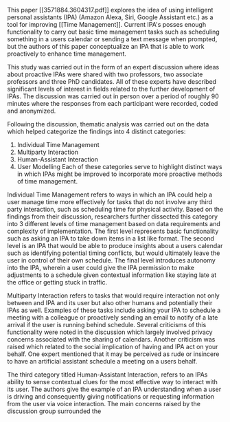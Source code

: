 This paper [[3571884.3604317.pdf]] explores the idea of using intelligent personal assistants (IPA) (Amazon Alexa, Siri, Google Assistant etc.) as a tool for improving [[Time Management]]. Current IPA's posses enough functionality to carry out basic time management tasks such as scheduling something in a users calendar or sending a text message when prompted, but the authors of this paper conceptualize an IPA that is able to work proactively to enhance time management.

This study was carried out in the form of an expert discussion where ideas about proactive IPAs were shared with two professors, two associate professors and three PhD candidates. All of these experts have described significant levels of interest in fields related to the further development of IPAs. The discussion was carried out in person over a period of roughly 90 minutes where the responses from each participant were recorded, coded and anonymized. 

Following the discussion, thematic analysis was carried out on the data which helped categorize the findings into 4 distinct categories:
1) Individual Time Management
2) Multiparty Interaction
3) Human-Assistant Interaction
4) User Modelling
Each of these categories serve to highlight distinct ways in which IPAs might be improved to incorporate more proactive methods of time management.

Individual Time Management refers to ways in which an IPA could help a user manage time more effectively for tasks that do not involve any third party interaction, such as scheduling time for physical activity. Based on the findings from their discussion, researchers further dissected this category into 3 different levels of time management based on data requirements and complexity of implementation. The first level represents basic functionality such as asking an IPA to take down items in a list like format. The second level is an IPA that would be able to produce insights about a users calendar such as identifying potential timing conflicts, but would ultimately leave the user in control of their own schedule. The final level introduces autonomy into the IPA, wherein a user could give the IPA permission to make adjustments to a schedule given contextual information like staying late at the office or getting stuck in traffic. 

Multiparty Interaction refers to tasks that would require interaction not only between and IPA and its user but also other humans and potentially their IPAs as well. Examples of these tasks include asking your IPA to schedule a meeting with a colleague or proactively sending an email to notify of a late arrival if the user is running behind schedule. Several criticisms of this functionality were noted in the discussion which largely involved privacy concerns associated with the sharing of calendars. Another criticism was raised which related to the social implication of having and IPA act on your behalf. One expert mentioned that it may be perceived as rude or insincere to have an artificial assistant schedule a meeting on a users behalf.

The third category titled Human-Assistant Interaction, refers to an IPAs ability to sense contextual clues for the most effective way to interact with its user. The authors give the example of an IPA understanding when a user is driving and consequently giving notifications or requesting information from the user via voice interaction. The main concerns raised by the discussion group surrounded the 

